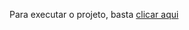 Para executar o projeto, basta [clicar aqui](http://htmlpreview.github.io/?https://github.com/Luisk000/pokedex/blob/main/index.html)
